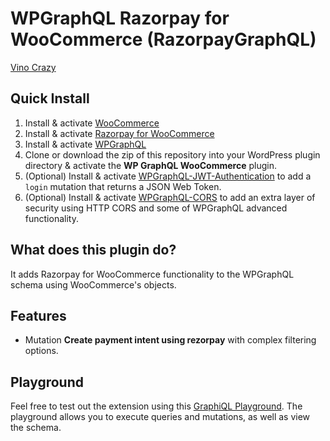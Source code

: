 # WPGraphQL Razorpay for WooCommerce (RazorpayGraphQL)

<a href="https://vinocrazy.com/" target="_blank">Vino Crazy</a>

## Quick Install

1. Install & activate [WooCommerce](https://woocommerce.com/)
2. Install & activate [Razorpay for WooCommerce](https://wordpress.org/plugins/woo-razorpay/)
3. Install & activate [WPGraphQL](https://www.wpgraphql.com/)
4. Clone or download the zip of this repository into your WordPress plugin directory & activate the **WP GraphQL WooCommerce** plugin.
5. (Optional) Install & activate [WPGraphQL-JWT-Authentication](https://github.com/wp-graphql/wp-graphql-jwt-authentication) to add a `login` mutation that returns a JSON Web Token.
6. (Optional) Install & activate [WPGraphQL-CORS](https://github.com/funkhaus/wp-graphql-cors) to add an extra layer of security using HTTP CORS and some of WPGraphQL advanced functionality.

## What does this plugin do?

It adds Razorpay for WooCommerce functionality to the WPGraphQL schema using WooCommerce's objects.

## Features

- Mutation **Create payment intent using rezorpay** with complex filtering options.


## Playground

Feel free to test out the extension using this [GraphiQL Playground](https://woographql.com/playground). The playground allows you to execute queries and mutations, as well as view the schema.
